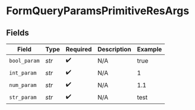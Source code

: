 # FormQueryParamsPrimitiveResArgs


## Fields

| Field              | Type               | Required           | Description        | Example            |
| ------------------ | ------------------ | ------------------ | ------------------ | ------------------ |
| `bool_param`       | *str*              | :heavy_check_mark: | N/A                | true               |
| `int_param`        | *str*              | :heavy_check_mark: | N/A                | 1                  |
| `num_param`        | *str*              | :heavy_check_mark: | N/A                | 1.1                |
| `str_param`        | *str*              | :heavy_check_mark: | N/A                | test               |